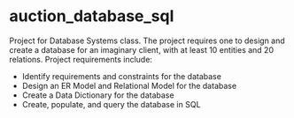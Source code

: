 # auction_database_sql
Project for Database Systems class. The project requires one to design and create a database for an imaginary client, with at least 10 entities and 20 relations. Project requirements include:
* Identify requirements and constraints for the database
* Design an ER Model and Relational Model for the database
* Create a Data Dictionary for the database
* Create, populate, and query the database in SQL
